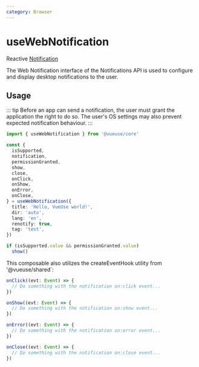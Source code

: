```yaml
---
category: Browser
---
```


# useWebNotification

Reactive [Notification](https://developer.mozilla.org/en-US/docs/Web/API/notification)

The Web Notification interface of the Notifications API is used to configure and display desktop notifications to the user.

## Usage

::: tip
Before an app can send a notification, the user must grant the application the right to do so. The user's OS settings may also prevent expected notification behaviour.
:::

```ts twoslash
import { useWebNotification } from '@vueuse/core'

const {
  isSupported,
  notification,
  permissionGranted,
  show,
  close,
  onClick,
  onShow,
  onError,
  onClose,
} = useWebNotification({
  title: 'Hello, VueUse world!',
  dir: 'auto',
  lang: 'en',
  renotify: true,
  tag: 'test',
})

if (isSupported.value && permissionGranted.value)
  show()
```

This composable also utilizes the createEventHook utility from '@vueuse/shared`:

```ts
onClick((evt: Event) => {
  // Do something with the notification on:click event...
})

onShow((evt: Event) => {
  // Do something with the notification on:show event...
})

onError((evt: Event) => {
  // Do something with the notification on:error event...
})

onClose((evt: Event) => {
  // Do something with the notification on:close event...
})
```
